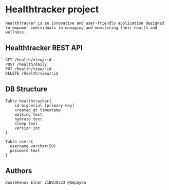 # Healthtracker project
```
HealthTracker is an innovative and user-friendly application designed to empower individuals in managing and monitoring their health and wellness. 
```
## Healthtracker REST API
```
GET /health/view/:id
POST /health/daily
PUT /health/view/:id
DELETE /health/view/:id
```
## DB Structure
```
Table healthtracker{
    id bigserial [primary key]
    created_at timestamp
    walking text
    hydrate text
    sleep text
    version int
}

Table users{
  username varchar(50)
  password text
}
```
## Authors
```
Dussekenov Elnar 21B030333 @depayka
```
